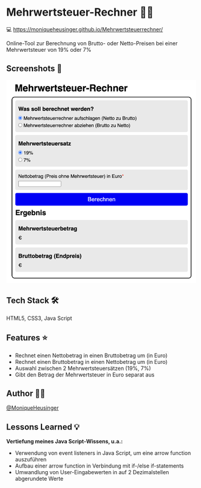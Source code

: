 # Mehrwertsteuer-Rechner 🧮💶

💻 https://moniqueheusinger.github.io/Mehrwertsteuerrechner/

Online-Tool zur Berechnung von Brutto- oder Netto-Preisen bei einer Mehrwertsteuer von 19% oder 7%

## Screenshots 📸

![App Screenshot](./Mehrwertsteuerrechner.png)

## Tech Stack 🛠️

HTML5, CSS3, Java Script

## Features ⭐️

- Rechnet einen Nettobetrag in einen Bruttobetrag um (in Euro)
- Rechnet einen Bruttobetrag in einen Nettobetrag um (in Euro)
- Auswahl zwischen 2 Mehrwertsteuersätzen (19%, 7%)
- Gibt den Betrag der Mehrwertsteuer in Euro separat aus

## Author 👩‍💻

[@MoniqueHeusinger](https://github.com/MoniqueHeusinger)

## Lessons Learned 💡

**Vertiefung meines Java Script-Wissens, u.a.:**

- Verwendung von event listeners in Java Script, um eine arrow function auszuführen
- Aufbau einer arrow function in Verbindung mit if-/else if-statements
- Umwandlung von User-Eingabewerten in auf 2 Dezimalstellen abgerundete Werte
